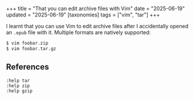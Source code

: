 +++
title = "That you can edit archive files with Vim"
date = "2025-06-19"
updated = "2025-06-19"
[taxonomies]
tags = ["vim", "tar"]
+++


I learnt that you can use Vim to edit archive files after I accidentally opened
an `.epub` file with it. Multiple formats are natively supported:

```bash
$ vim foobar.zip
$ vim foobar.tar.gz
```


## References
```text
:help tar
:help zip
:help gzip
```
